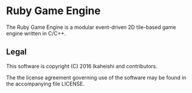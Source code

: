 Ruby Game Engine
====================
The Ruby Game Engine is a modular event-driven 2D tile-based game engine written in C/C++.

Legal
--------------------
This software is copyright (C) 2016 Ikaheishi and contributors.

The the license agreement governing use of the software may be found in the accompanying file LICENSE.
